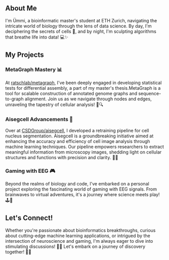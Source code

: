 ## About Me

I'm Ümmi, a bioinformatic master's student at ETH Zurich, navigating the intricate world of biology through the lens of data science. By day, I'm deciphering the secrets of cells 🔬, and by night, I'm sculpting algorithms that breathe life into data! 💻✨

## My Projects

### MetaGraph Mastery 📊

At [ratschlab/metagraph](https://github.com/ratschlab/metagraph/tree/column_tests), I've been deeply engaged in developing statistical tests for differential assembly, a part of my master's thesis.MetaGraph is a tool for scalable construction of annotated genome graphs and sequence-to-graph alignment. Join us as we navigate through nodes and edges, unraveling the tapestry of cellular analysis! 🎨🔍

### Aisegcell Advancements 🤖

Over at [CSDGroup/aisegcell](https://github.com/CSDGroup/aisegcell), I developed a retraining pipeline for cell nucleus segmentation. Aisegcell is a groundbreaking initiative aimed at enhancing the accuracy and efficiency of cell image analysis through machine learning techniques. Our pipeline empowers researchers to extract meaningful information from microscopy images, shedding light on cellular structures and functions with precision and clarity. 🧠🔬

### Gaming with EEG 🎮

Beyond the realms of biology and code, I've embarked on a personal project exploring the fascinating world of gaming with EEG signals. From brainwaves to virtual adventures, it's a journey where science meets play! 🕹️🧠

## Let's Connect!

Whether you're passionate about bioinformatics breakthroughs, curious about cutting-edge machine learning applications, or intrigued by the intersection of neuroscience and gaming, I'm always eager to dive into stimulating discussions! 💬✨ Let's embark on a journey of discovery together! 🚀🌈

